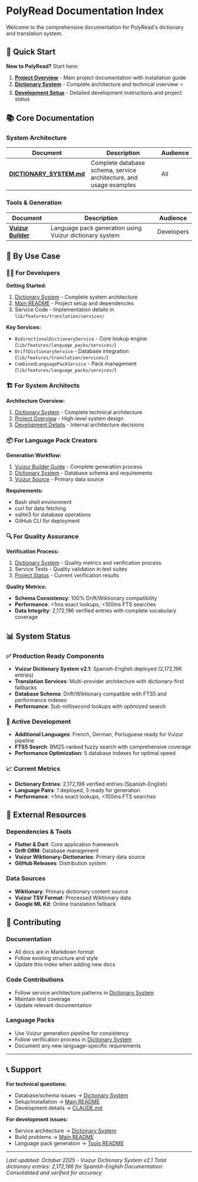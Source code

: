 # PolyRead Documentation Index

Welcome to the comprehensive documentation for PolyRead's dictionary and translation system.

## 🚀 Quick Start

**New to PolyRead?** Start here:
1. **[Project Overview](../README.md)** - Main project documentation with installation guide
2. **[Dictionary System](DICTIONARY_SYSTEM.md)** - Complete architecture and technical overview ⭐
3. **[Development Setup](../CLAUDE.md)** - Detailed development instructions and project status

## 📚 Core Documentation

### **System Architecture**
| Document | Description | Audience |
|----------|-------------|----------|
| **[DICTIONARY_SYSTEM.md](DICTIONARY_SYSTEM.md)** | Complete database schema, service architecture, and usage examples | All |

### **Tools & Generation**
| Document | Description | Audience |
|----------|-------------|----------|
| **[Vuizur Builder](../tools/README.md)** | Language pack generation using Vuizur dictionary system | Developers |

## 🎯 By Use Case

### **👨‍💻 For Developers**

**Getting Started:**
1. [Dictionary System](DICTIONARY_SYSTEM.md) - Complete system architecture
2. [Main README](../README.md) - Project setup and dependencies
3. Service Code - Implementation details in `lib/features/translation/services/`

**Key Services:**
- `BidirectionalDictionaryService` - Core lookup engine (`lib/features/language_packs/services/`)
- `DriftDictionaryService` - Database integration (`lib/features/translation/services/`)
- `CombinedLanguagePackService` - Pack management (`lib/features/language_packs/services/`)

### **🏗️ For System Architects**

**Architecture Overview:**
1. [Dictionary System](DICTIONARY_SYSTEM.md) - Complete technical architecture
2. [Project Overview](../README.md) - High-level system design
3. [Development Details](../CLAUDE.md) - Internal architecture decisions

### **📦 For Language Pack Creators**

**Generation Workflow:**
1. [Vuizur Builder Guide](../tools/README.md) - Complete generation process
2. [Dictionary System](DICTIONARY_SYSTEM.md) - Database schema and requirements
3. [Vuizur Source](https://github.com/Vuizur/Wiktionary-Dictionaries) - Primary data source

**Requirements:**
- Bash shell environment
- curl for data fetching
- sqlite3 for database operations
- GitHub CLI for deployment

### **🔍 For Quality Assurance**

**Verification Process:**
1. [Dictionary System](DICTIONARY_SYSTEM.md) - Quality metrics and verification process
2. Service Tests - Quality validation in test suites
3. [Project Status](../CLAUDE.md) - Current verification results

**Quality Metrics:**
- **Schema Consistency**: 100% Drift/Wiktionary compatibility
- **Performance**: <1ms exact lookups, <100ms FTS searches
- **Data Integrity**: 2,172,196 verified entries with complete vocabulary coverage

## 📊 System Status

### **✅ Production Ready Components**
- **Vuizur Dictionary System v2.1**: Spanish-English deployed (2,172,196 entries)
- **Translation Services**: Multi-provider architecture with dictionary-first fallbacks
- **Database Schema**: Drift/Wiktionary compatible with FTS5 and performance indexes
- **Performance**: Sub-millisecond lookups with optimized search

### **🚧 Active Development**
- **Additional Languages**: French, German, Portuguese ready for Vuizur pipeline
- **FTS5 Search**: BM25-ranked fuzzy search with comprehensive coverage
- **Performance Optimization**: 5 database indexes for optimal speed

### **📈 Current Metrics**
- **Dictionary Entries**: 2,172,196 verified entries (Spanish-English)
- **Language Pairs**: 1 deployed, 3 ready for generation
- **Performance**: <1ms exact lookups, <100ms FTS searches

## 🔗 External Resources

### **Dependencies & Tools**
- **Flutter & Dart**: Core application framework
- **Drift ORM**: Database management
- **Vuizur Wiktionary-Dictionaries**: Primary data source
- **GitHub Releases**: Distribution system

### **Data Sources**
- **Wiktionary**: Primary dictionary content source
- **Vuizur TSV Format**: Processed Wiktionary data
- **Google ML Kit**: Online translation fallback

## 🤝 Contributing

### **Documentation**
- All docs are in Markdown format
- Follow existing structure and style
- Update this index when adding new docs

### **Code Contributions**
- Follow service architecture patterns in [Dictionary System](DICTIONARY_SYSTEM.md)
- Maintain test coverage
- Update relevant documentation

### **Language Packs**
- Use Vuizur generation pipeline for consistency
- Follow verification process in [Dictionary System](DICTIONARY_SYSTEM.md)
- Document any new language-specific requirements

---

## 📞 Support

**For technical questions:**
- Database/schema issues → [Dictionary System](DICTIONARY_SYSTEM.md)
- Setup/installation → [Main README](../README.md)
- Development details → [CLAUDE.md](../CLAUDE.md)

**For development issues:**
- Service architecture → [Dictionary System](DICTIONARY_SYSTEM.md)
- Build problems → [Main README](../README.md)
- Language pack generation → [Tools README](../tools/README.md)

---

*Last updated: October 2025 - Vuizur Dictionary System v2.1*
*Total dictionary entries: 2,172,196 for Spanish-English*
*Documentation: Consolidated and verified for accuracy*